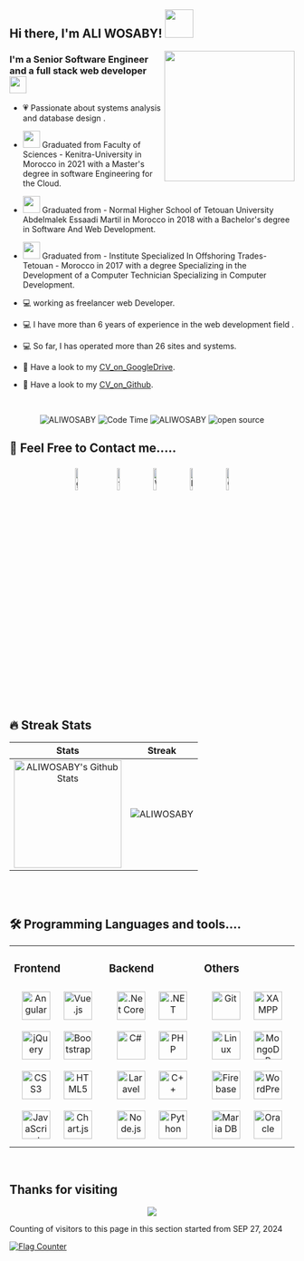 <h2>  Hi there, I'm ALI WOSABY! <img src="https://media.giphy.com/media/mGcNjsfWAjY5AEZNw6/giphy.gif" width="50"></h2> 
   <img align='right' src="https://media.giphy.com/media/u2pmTWUi0MXjyrMaVj/giphy.gif" width="230">
 <h3 align="left">I'm a Senior Software Engineer and a full stack web developer <img src="https://media.giphy.com/media/WUlplcMpOCEmTGBtBW/giphy.gif" width="30">  </h3>

- 💗 Passionate about systems analysis and database design .

- <img src="https://media.giphy.com/media/fYSnHlufseco8Fh93Z/giphy.gif" width="30"> Graduated from Faculty of Sciences - Kenitra-University in Morocco in 2021 with a Master's degree in software Engineering for the Cloud.

- <img src="https://media.giphy.com/media/fYSnHlufseco8Fh93Z/giphy.gif" width="30"> Graduated from - Normal Higher School of Tetouan University Abdelmalek Essaadi Martil in Morocco in 2018 with a Bachelor's degree in Software And Web Development.

- <img src="https://media.giphy.com/media/fYSnHlufseco8Fh93Z/giphy.gif" width="30"> Graduated from - Institute Specialized In Offshoring Trades- Tetouan - Morocco in 2017 with a degree Specializing in the Development of a Computer Technician Specializing in Computer Development.

- 💻 working as freelancer web Developer.
- 💻 I have more than 6 years of experience in the web development field .
- 💻 So far, I has operated more than 26 sites and systems.

- 📃 Have a look to my [CV_on_GoogleDrive](https://drive.google.com/file/d/1dD6wYfbRlUQmuAsmxQVybts5wFFbo2qd/view?usp=sharing).

- 📃 Have a look to my [CV_on_Github](https://github.com/ALIWOSABY/ALIWOSABY/blob/main/ALI%20WOSABY_2024.pdf).

<br/>  
<p align="center"> <img src="https://komarev.com/ghpvc/?username=ALIWOSABY" alt="ALIWOSABY" /> <img src="https://wakatime.com/badge/user/2b7f1103-4a86-4ff2-a29a-35149552af7c.svg" alt="Code Time" /> <img src="https://img.shields.io/badge/code_style-standard-brightgreen.svg" alt="ALIWOSABY" /> <img src="https://badgen.net/badge/Open%20Source%20%3F/Yes%21/blue?icon=github" alt="open source"/>  <br />
   </p>

## 🥰 Feel Free to Contact me.....

<div align="center">
<a href="https://github.com/ALIWOSABY"><img alt="github" width="10%" style="padding:5px" src="https://img.icons8.com/clouds/100/000000/github.png"/></a>
<a href="https://github.com/Aliwosabi666><img alt="github" width="10%" style="padding:5px" src="https://img.icons8.com/clouds/100/000000/github.png"/></a>
<a href="https://www.facebook.com/programmeurweb.a?locale=fr_FR"><img alt="faceBook" width="10%" style="padding:5px" src="https://img.icons8.com/clouds/100/000000/facebook.png"/></a>
<a href="https://wa.me/966542327104"><img alt="WhatsApp" width="10%" style="padding:5px" src="https://img.icons8.com/clouds/100/000000/whatsapp.png"/></a>
<a href="https://www.linkedin.com/in/ali-wosaby-2bbb03181/"><img alt="linkedin" width="10%" style="padding:5px" src="https://img.icons8.com/clouds/100/000000/linkedin.png"/></a>
<a href="https://yemencoder@gmail.com" ><img alt=Gmail  width="10%" style="padding:5px" src="https://img.icons8.com/clouds/100/000000/apple-mail.png"/></a> 
</div>

<br/>

## 🔥 Streak Stats

|                                                                                                         Stats                                                                                                          |                                                    Streak                                                     |
| :--------------------------------------------------------------------------------------------------------------------------------------------------------------------------------------------------------------------: | :-----------------------------------------------------------------------------------------------------------: |
| <a href="https://github.com/ALIWOSABY"><img alt="ALIWOSABY's Github Stats" src="https://github-readme-stats.vercel.app/api?username=ALIWOSABY&show_icons=true&count_private=true&show_owner=true" height="190px"/></a> | <img src="https://github-readme-streak-stats.herokuapp.com/?user=ALIWOSABY&show_owner=true" alt="ALIWOSABY"/> |

<br/>

<br/>

## 🛠️ Programming Languages and tools....

<table><tr><td valign="top" width="33%">

### Frontend

<div align="center">  
 <img style="margin: 10px" src="https://profilinator.rishav.dev/skills-assets/angularjs-original.svg" alt="Angular" height="50" />  
   <img style="margin: 10px" src="https://profilinator.rishav.dev/skills-assets/vuejs-original-wordmark.svg" alt="Vue.js" height="50" />  
<img style="margin: 10px" src="https://profilinator.rishav.dev/skills-assets/jquery.png" alt="jQuery" height="50" />  
<img style="margin: 10px" src="https://profilinator.rishav.dev/skills-assets/bootstrap-plain.svg" alt="Bootstrap" height="50" />  
<img style="margin: 10px" src="https://profilinator.rishav.dev/skills-assets/css3-original-wordmark.svg" alt="CSS3" height="50" />  
<img style="margin: 10px" src="https://profilinator.rishav.dev/skills-assets/html5-original-wordmark.svg" alt="HTML5" height="50" />  
<img style="margin: 10px" src="https://profilinator.rishav.dev/skills-assets/javascript-original.svg" alt="JavaScript" height="50" />  
<img style="margin: 10px" src="https://profilinator.rishav.dev/skills-assets/logo-title.svg" alt="Chart.js" height="50" />

</div>

</td><td valign="top" width="33%">

### Backend

<div align="center">  
   <img style="margin: 10px" src="https://profilinator.rishav.dev/skills-assets/dotnetcore.png" alt=".Net Core" height="50" />  
   <img style="margin: 10px" src="https://profilinator.rishav.dev/skills-assets/dot-net-original-wordmark.svg" alt=".NET" height="50" />  
<img style="margin: 10px" src="https://profilinator.rishav.dev/skills-assets/csharp-original.svg" alt="C#" height="50" />  
   <img style="margin: 10px" src="https://profilinator.rishav.dev/skills-assets/php-original.svg" alt="PHP" height="50" />  
   <img style="margin: 10px" src="https://profilinator.rishav.dev/skills-assets/laravel-plain-wordmark.svg" alt="Laravel" height="50" />  
<img style="margin: 10px" src="https://profilinator.rishav.dev/skills-assets/cplusplus-original.svg" alt="C++" height="50" />  
<img style="margin: 10px" src="https://profilinator.rishav.dev/skills-assets/nodejs-original-wordmark.svg" alt="Node.js" height="50" />  
<img style="margin: 10px" src="https://profilinator.rishav.dev/skills-assets/python-original.svg" alt="Python" height="50" />  
</div>

</td><td valign="top" width="33%">

### Others

<div align="center">  
<img style="margin: 10px" src="https://profilinator.rishav.dev/skills-assets/git-scm-icon.svg" alt="Git" height="50" />  
<img style="margin: 10px" src="https://profilinator.rishav.dev/skills-assets/xampp.png" alt="XAMPP" height="50" />  
<img style="margin: 10px" src="https://profilinator.rishav.dev/skills-assets/linux-original.svg" alt="Linux" height="50" />  
<img style="margin: 10px" src="https://profilinator.rishav.dev/skills-assets/mongodb-original-wordmark.svg" alt="MongoDB" height="50" />  
<img style="margin: 10px" src="https://profilinator.rishav.dev/skills-assets/firebase.png" alt="Firebase" height="50" />  
<img style="margin: 10px" src="https://profilinator.rishav.dev/skills-assets/wordpress.png" alt="WordPress" height="50" />  
<img style="margin: 10px" src="https://profilinator.rishav.dev/skills-assets/mariadb.png" alt="Maria DB" height="50" />  
<img style="margin: 10px" src="https://profilinator.rishav.dev/skills-assets/oracle-original.svg" alt="Oracle" height="50" />  
</div>

</td></tr></table>

<br/>

## Thanks for visiting

<p align="center"> 
<img src="https://profile-counter.glitch.me/ALIWOSABY/count.svg">

Counting of visitors to this page in this section started from SEP 27, 2024

<a href="https://info.flagcounter.com/e4C0"><img src="https://s11.flagcounter.com/count2/e4C0/bg_FFFFFF/txt_000000/border_CCCCCC/columns_2/maxflags_10/viewers_0/labels_0/pageviews_0/flags_0/percent_0/" alt="Flag Counter" border="0"></a>
